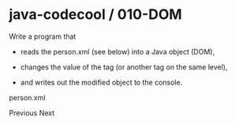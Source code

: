 # java-codecool / 010-DOM

Write a program that

- reads the person.xml (see below) into a Java object (DOM),

- changes the value of the <nationality/> tag (or another tag on the same level),

- and writes out the modified object to the console.

person.xml

<person>
        <name>
                <first-name/>
                <last-name/>
        </name>
        <age/>
        <sex/>
        <nationality/>
        <occupation/>
        <address>
                <country/>
                <city/>
                <county/>
                <postcode/>
                <street/>
                <house-number/>
                <floor/>
                <door/>
        </address>
</person>
Previous Next
